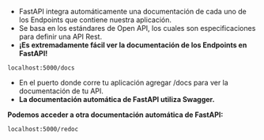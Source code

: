 
- FastAPI integra automáticamente una documentación de cada uno de los Endpoints que contiene nuestra aplicación.
- Se basa en los estándares de Open API, los cuales son especificaciones para definir una API Rest.
- **¡Es extremadamente fácil ver la documentación de los Endpoints en FastAPI!**

```
localhost:5000/docs
```

- En el puerto donde corre tu aplicación agregar /docs para ver la documentación de tu API.
- **La documentación automática de FastAPI utiliza Swagger.**

**Podemos acceder a otra documentación automática de FastAPI:**

```
localhost:5000/redoc
```